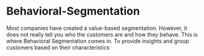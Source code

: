 # Behavioral-Segmentation
Most companies have created a value-based
segmentation. However, it does not really tell you who
the customers are and how they behave. This is where
Behavioral Segmentation comes in. To provide
insights and group customers based on their
characteristics
